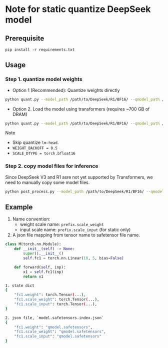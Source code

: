 # Note for static quantize DeepSeek model

## Prerequisite

```
pip install -r requirements.txt
```

## Usage

### Step 1. quantize model weights

- Option 1 (Recommended): Quantize weights directly

```bash
python quant.py --model_path /path/to/DeepSeek/R1/BF16/ --qmodel_path /path/to/DeepSeek/R1-Dynamic-FP8 --low_cpu_mem
```

- Option 2. Load the model using transformers (requires ~700 GB of DRAM)

```bash
python quant.py --model_path /path/to/DeepSeek/R1/BF16/ --qmodel_path /path/to/DeepSeek/R1/Dynamic-FP8
```

> [!NOTE]
>
> - Skip quantize `lm-head`.
> - `WEIGHT_BACKOFF = 0.5`
> - `SCALE_DTYPE = torch.bfloat16`

### Step 2. copy model files for inference

Since DeepSeek V3 and R1 asre not yet supported by Transformers, we need to manually copy some model files.

```bash
python post_process.py --model_path /path/to/DeepSeek/R1/BF16/ --qmodel_path /path/to/DeepSeek/R1/Dynamic-FP8
```

## Example

1. Name convention:
    - weight scale name: `prefix.scale_weight`
    - input scale name: `prefix.scale_input` (for static only)
2. A json file mapping from tensor name to safetensor file name.

```python
class M(torch.nn.Module):
    def __init__(self) -> None:
        super().__init__()
        self.fc1 = torch.nn.Linear(10, 5, bias=False)

    def forward(self, inp):
        x1 = self.fc1(inp)
        return x1
```

```bash
1. state dict
{
    "fc1.weight": torch.Tensor(...),
    "fc1.scale_weight": torch.Tensor(...),
    "fc1.scale_input": torch.Tensor(...),
}

2. json file, `model.safetensors.index.json`
{
    "fc1.weight": "qmodel.safetensors",
    "fc1.scale_weight": "qmodel.safetensors",
    "fc1.scale_input": "qmodel.safetensors"
}
```
